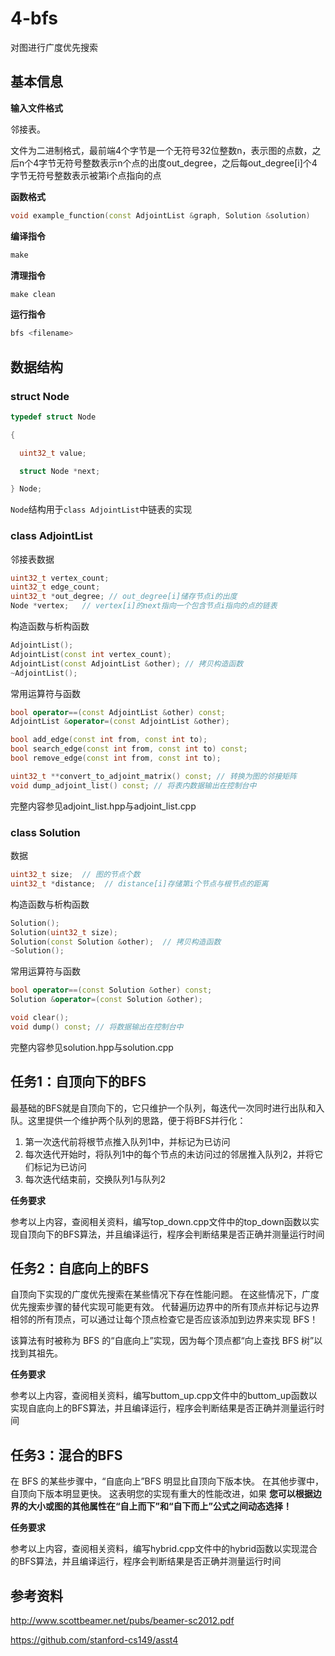 # 4-bfs

对图进行广度优先搜索

## 基本信息

**输入文件格式**

邻接表。

文件为二进制格式，最前端4个字节是一个无符号32位整数n，表示图的点数，之后n个4字节无符号整数表示n个点的出度out_degree，之后每out_degree[i]个4字节无符号整数表示被第i个点指向的点

**函数格式**

```c++
void example_function(const AdjointList &graph, Solution &solution)
```

**编译指令**

```makefile
make
```

**清理指令**

```makefile
make clean
```

**运行指令**

```bash
bfs <filename>
```

## 数据结构

### struct Node


```c++
typedef struct Node

{

  uint32_t value;

  struct Node *next;

} Node;
```

`Node`结构用于`class AdjointList`中链表的实现

### class AdjointList

邻接表数据

```c++
uint32_t vertex_count;
uint32_t edge_count;
uint32_t *out_degree; // out_degree[i]储存节点i的出度
Node *vertex;   // vertex[i]的next指向一个包含节点i指向的点的链表
```

构造函数与析构函数

```c++
AdjointList();
AdjointList(const int vertex_count);
AdjointList(const AdjointList &other); // 拷贝构造函数
~AdjointList();
```

常用运算符与函数

```c++
bool operator==(const AdjointList &other) const;
AdjointList &operator=(const AdjointList &other);

bool add_edge(const int from, const int to);
bool search_edge(const int from, const int to) const;
bool remove_edge(const int from, const int to);

uint32_t **convert_to_adjoint_matrix() const; // 转换为图的邻接矩阵
void dump_adjoint_list() const; // 将表内数据输出在控制台中
```

完整内容参见adjoint_list.hpp与adjoint_list.cpp

### class Solution

数据

```c++
uint32_t size;  // 图的节点个数
uint32_t *distance;  // distance[i]存储第i个节点与根节点的距离
```

构造函数与析构函数

```c++
Solution();
Solution(uint32_t size);
Solution(const Solution &other);  // 拷贝构造函数
~Solution();
```

常用运算符与函数

```c++
bool operator==(const Solution &other) const;
Solution &operator=(const Solution &other);

void clear();
void dump() const; // 将数据输出在控制台中
```

完整内容参见solution.hpp与solution.cpp

## 任务1：自顶向下的BFS

最基础的BFS就是自顶向下的，它只维护一个队列，每迭代一次同时进行出队和入队。这里提供一个维护两个队列的思路，便于将BFS并行化：

1. 第一次迭代前将根节点推入队列1中，并标记为已访问
2. 每次迭代开始时，将队列1中的每个节点的未访问过的邻居推入队列2，并将它们标记为已访问
3. 每次迭代结束前，交换队列1与队列2

**任务要求**

参考以上内容，查阅相关资料，编写top_down.cpp文件中的top_down函数以实现自顶向下的BFS算法，并且编译运行，程序会判断结果是否正确并测量运行时间



## 任务2：自底向上的BFS

自顶向下实现的广度优先搜索在某些情况下存在性能问题。 在这些情况下，广度优先搜索步骤的替代实现可能更有效。 代替遍历边界中的所有顶点并标记与边界相邻的所有顶点，可以通过让每个顶点检查它是否应该添加到边界来实现 BFS！

该算法有时被称为 BFS 的“自底向上”实现，因为每个顶点都“向上查找 BFS 树”以找到其祖先。

**任务要求**

参考以上内容，查阅相关资料，编写buttom_up.cpp文件中的buttom_up函数以实现自底向上的BFS算法，并且编译运行，程序会判断结果是否正确并测量运行时间



## 任务3：混合的BFS

在 BFS 的某些步骤中，“自底向上”BFS 明显比自顶向下版本快。 在其他步骤中，自顶向下版本明显更快。 这表明您的实现有重大的性能改进，如果 __您可以根据边界的大小或图的其他属性在“自上而下”和“自下而上”公式之间动态选择！__ 

**任务要求**

参考以上内容，查阅相关资料，编写hybrid.cpp文件中的hybrid函数以实现混合的BFS算法，并且编译运行，程序会判断结果是否正确并测量运行时间



## 参考资料

http://www.scottbeamer.net/pubs/beamer-sc2012.pdf

https://github.com/stanford-cs149/asst4